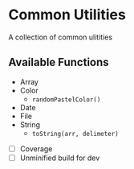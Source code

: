 # Common Utilities
A collection of common ulitities

## Available Functions

- Array
- Color
  - `randomPastelColor()`
- Date
- File
- String
  - `toString(arr, delimeter)`
  <!-- - `toArray(string, delimeter)` -->
  <!-- - `toSentenceCase(string)` -->

<!-- https://github.com/Travelport-Ukraine/npm-module-boilerplate -->
<!-- https://github.com/krasimir/webpack-library-starter -->

- [ ] Coverage
- [ ] Unminified build for dev
